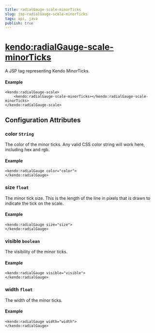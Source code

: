 ```yaml
---
title: radialGauge-scale-minorTicks
slug: jsp-radialGauge-scale-minorTicks
tags: api, java
publish: true
---
```


# <kendo:radialGauge-scale-minorTicks>
A JSP tag representing Kendo MinorTicks.

#### Example
    <kendo:radialGauge-scale>
        <kendo:radialGauge-scale-minorTicks></kendo:radialGauge-scale-minorTicks>
    </kendo:radialGauge-scale>


## Configuration Attributes


### color `String`

The color of the minor ticks.
Any valid CSS color string will work here, including hex and rgb.

#### Example
    <kendo:radialGauge color="color">
    </kendo:radialGauge>



### size `float`

The minor tick size.
This is the length of the line in pixels that is drawn to indicate the tick on the scale.

#### Example
    <kendo:radialGauge size="size">
    </kendo:radialGauge>



### visible `boolean`

The visibility of the minor ticks.

#### Example
    <kendo:radialGauge visible="visible">
    </kendo:radialGauge>



### width `float`

The width of the minor ticks.

#### Example
    <kendo:radialGauge width="width">
    </kendo:radialGauge>


